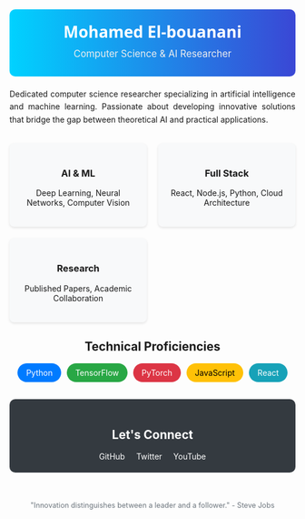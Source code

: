 <div align="center">
  <!-- Dynamic Header Animation -->
  <div style="background: linear-gradient(90deg, #00d2ff 0%, #3a47d5 100%); padding: 20px; border-radius: 10px; margin-bottom: 20px;">
    <h1 style="color: white; font-family: 'Segoe UI', sans-serif; margin: 0;">
      Mohamed El-bouanani
    </h1>
    <p style="color: #eee; font-size: 1.2em; margin: 10px 0;">
      Computer Science & AI Researcher
    </p>
  </div>

  <!-- Professional Introduction -->
  <div style="max-width: 800px; margin: 20px auto;">
    <p style="text-align: justify; line-height: 1.6;">
      Dedicated computer science researcher specializing in artificial intelligence and machine learning. 
      Passionate about developing innovative solutions that bridge the gap between theoretical AI and practical applications.
    </p>
  </div>

  <!-- Expertise Areas -->
  <div style="display: grid; grid-template-columns: repeat(auto-fit, minmax(200px, 1fr)); gap: 20px; margin: 30px 0;">
    <div style="background: #f8f9fa; padding: 20px; border-radius: 8px; box-shadow: 0 2px 4px rgba(0,0,0,0.1);">
      <h3>AI & ML</h3>
      <p>Deep Learning, Neural Networks, Computer Vision</p>
    </div>
    <div style="background: #f8f9fa; padding: 20px; border-radius: 8px; box-shadow: 0 2px 4px rgba(0,0,0,0.1);">
      <h3>Full Stack</h3>
      <p>React, Node.js, Python, Cloud Architecture</p>
    </div>
    <div style="background: #f8f9fa; padding: 20px; border-radius: 8px; box-shadow: 0 2px 4px rgba(0,0,0,0.1);">
      <h3>Research</h3>
      <p>Published Papers, Academic Collaboration</p>
    </div>
  </div>

  <!-- Skills Visualization -->
  <div style="margin: 30px 0;">
    <h2>Technical Proficiencies</h2>
    <div style="display: flex; flex-wrap: wrap; justify-content: center; gap: 10px;">
      <span style="background: #007bff; color: white; padding: 8px 15px; border-radius: 20px;">Python</span>
      <span style="background: #28a745; color: white; padding: 8px 15px; border-radius: 20px;">TensorFlow</span>
      <span style="background: #dc3545; color: white; padding: 8px 15px; border-radius: 20px;">PyTorch</span>
      <span style="background: #ffc107; color: black; padding: 8px 15px; border-radius: 20px;">JavaScript</span>
      <span style="background: #17a2b8; color: white; padding: 8px 15px; border-radius: 20px;">React</span>
    </div>
  </div>

  <!-- Contact Information -->
  <div style="background: #343a40; color: white; padding: 20px; border-radius: 10px; margin: 30px 0;">
    <h2>Let's Connect</h2>
    <div style="display: flex; justify-content: center; gap: 20px; margin-top: 15px;">
      <a href="https://github.com/MEDELBOU3" style="color: white; text-decoration: none;">GitHub</a>
      <a href="https://x.com/Simo_Elbou3" style="color: white; text-decoration: none;">Twitter</a>
      <a href="https://www.youtube.com/@digitalvortex203" style="color: white; text-decoration: none;">YouTube</a>
    </div>
  </div>

  <!-- Footer -->
  <div style="margin-top: 50px; color: #6c757d; font-size: 0.9em;">
    "Innovation distinguishes between a leader and a follower." - Steve Jobs
  </div>
</div>












